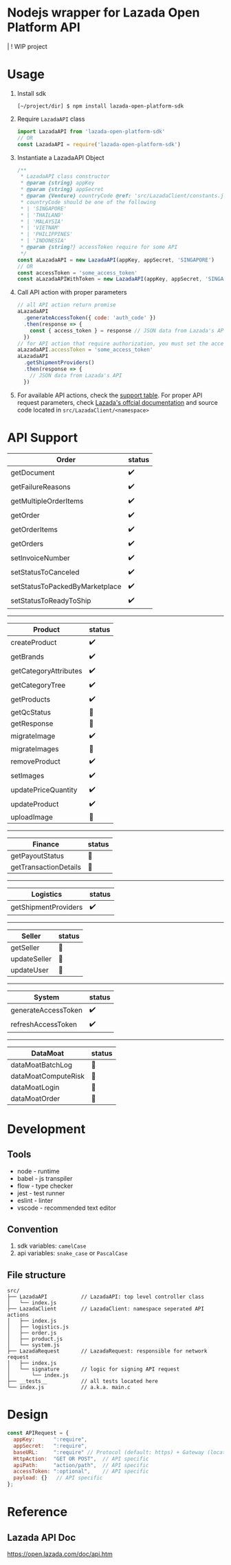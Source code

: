# Nodejs wrapper for Lazada Open Platform API

| ! WIP project

# Usage

1. Install sdk

    ```shell
    [~/project/dir] $ npm install lazada-open-platform-sdk
    ```

1. Require `LazadaAPI` class

    ```js
    import LazadaAPI from 'lazada-open-platform-sdk'
    // OR
    const LazadaAPI = require('lazada-open-platform-sdk')
    ```

1. Instantiate a LazadaAPI Object

    ```js
    /**
     * LazadaAPI class constructor
     * @param {string} appKey
     * @param {string} appSecret
     * @param {Venture} countryCode @ref: 'src/LazadaClient/constants.js'
     * countryCode should be one of the following
     * | 'SINGAPORE'
     * | 'THAILAND'
     * | 'MALAYSIA'
     * | 'VIETNAM'
     * | 'PHILIPPINES'
     * | 'INDONESIA'
     * @param {string?} accessToken require for some API
     */
    const aLazadaAPI = new LazadaAPI(appKey, appSecret, 'SINGAPORE')
    // OR
    const accessToken = 'some_access_token'
    const aLazadaAPIWithToken = new LazadaAPI(appKey, appSecret, 'SINGAPORE', accessToken)
    ```

  1. Call API action with proper parameters  

      ```js
      // all API action return promise
      aLazadaAPI
        .generateAccessToken({ code: 'auth_code' })
        .then(response => {
          const { access_token } = response // JSON data from Lazada's API
        })
      // for API action that require authorization, you must set the accessToken first
      aLazadaAPI.accessToken = 'some_access_token'
      aLazadaAPI
        .getShipmentProviders()
        .then(response => {
          // JSON data from Lazada's API
        })
      ```
  1. For available API actions, check the [support table](#api-support). For proper API request parameters, check [Lazada's offcial documentation](#lazada-api-doc) and source code located in `src/LazadaClient/<namespace>`

# API Support

| Order                          | status             |
| ------------------------------ | ------------------ |
| getDocument                    | :heavy_check_mark: |
| getFailureReasons              | :heavy_check_mark: |
| getMultipleOrderItems          | :heavy_check_mark: |
| getOrder                       | :heavy_check_mark: |
| getOrderItems                  | :heavy_check_mark: |
| getOrders                      | :heavy_check_mark: |
| setInvoiceNumber               | :heavy_check_mark: |
| setStatusToCanceled            | :heavy_check_mark: |
| setStatusToPackedByMarketplace | :heavy_check_mark: |
| setStatusToReadyToShip         | :heavy_check_mark: |

---

| Product               | status             |
| --------------------- | ------------------ |
| createProduct         | :heavy_check_mark: |
| getBrands             | :heavy_check_mark: |
| getCategoryAttributes | :heavy_check_mark: |
| getCategoryTree       | :heavy_check_mark: |
| getProducts           | :heavy_check_mark: |
| getQcStatus           | :no_entry_sign:    |
| getResponse           | :no_entry_sign:    |
| migrateImage          | :heavy_check_mark: |
| migrateImages         | :no_entry_sign:    |
| removeProduct         | :heavy_check_mark: |
| setImages             | :heavy_check_mark: |
| updatePriceQuantity   | :heavy_check_mark: |
| updateProduct         | :heavy_check_mark: |
| uploadImage           | :no_entry_sign:    |

---

| Finance               | status          |
| --------------------- | --------------- |
| getPayoutStatus       | :no_entry_sign: |
| getTransactionDetails | :no_entry_sign: |

---

| Logistics            | status             |
| -------------------- | ------------------ |
| getShipmentProviders | :heavy_check_mark: |

---

| Seller       | status          |
| ------------ | --------------- |
| getSeller    | :no_entry_sign: |
| updateSeller | :no_entry_sign: |
| updateUser   | :no_entry_sign: |

---

| System              | status             |
| ------------------- | ------------------ |
| generateAccessToken | :heavy_check_mark: |
| refreshAccessToken  | :heavy_check_mark: |

---

| DataMoat            | status          |
| ------------------- | --------------- |
| dataMoatBatchLog    | :no_entry_sign: |
| dataMoatComputeRisk | :no_entry_sign: |
| dataMoatLogin       | :no_entry_sign: |
| dataMoatOrder       | :no_entry_sign: |

# Development

## Tools

- node - runtime
- babel - js transpiler
- flow - type checker
- jest - test runner
- eslint - linter
- vscode - recommended text editor

## Convention

1. sdk variables: `camelCase`  
1. api variables: `snake_case` or `PascalCase`

## File structure

```
src/
├── LazadaAPI           // LazadaAPI: top level controller class
│   └── index.js        
├── LazadaClient        // LazadaClient: namespace seperated API actions
│   ├── index.js
│   ├── logistics.js
│   ├── order.js
│   ├── product.js
│   └── system.js
├── LazadaRequest       // LazadaRequest: responsible for network request
│   ├── index.js
│   └── signature       // logic for signing API request
│       └── index.js
├── __tests__           // all tests located here
└── index.js            // a.k.a. main.c
```

# Design

```js
const APIRequest = {
  appKey:      ":require",
  appSecret:   ":require",
  baseURL:     ":require" // Protocol (default: https) + Gateway (location specific)
  HttpAction:  "GET OR POST",  // API specific
  apiPath:     "action/path",  // API specific
  accessToken: ":optional",    // API specific
  payload: {}   // API specific
};
```

# Reference
## Lazada API Doc
https://open.lazada.com/doc/api.htm
